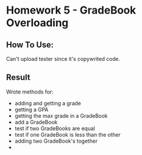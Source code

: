 # Homework 5 - GradeBook Overloading

## How To Use:
Can't upload tester since it's copywrited code.

## Result
Wrote methods for:
 - adding and getting a grade
 - getting a GPA
 - getting the max grade in a GradeBook
 - add a GradeBook
 - test if two GradeBooks are equal
 - test if one GradeBook is less than the other
 - adding two GradeBook's together
 - 
